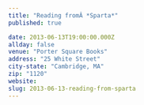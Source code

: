 ```yaml
---
title: "Reading fromÂ *Sparta*"
published: true

date: 2013-06-13T19:00:00.000Z
allday: false
venue: "Porter Square Books"
address: "25 White Street"
city-state: "Cambridge, MA"
zip: "1120"
website:
slug: 2013-06-13-reading-from-sparta
---
```


